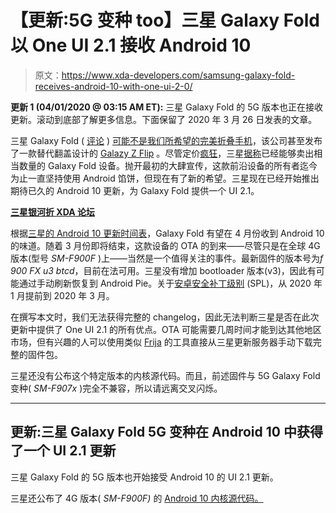 # 【更新:5G 变种 too】三星 Galaxy Fold 以 One UI 2.1 接收 Android 10

> 原文：<https://www.xda-developers.com/samsung-galaxy-fold-receives-android-10-with-one-ui-2-0/>

**更新 1 (04/01/2020 @ 03:15 AM ET):** 三星 Galaxy Fold 的 5G 版本也正在接收更新。滚动到底部了解更多信息。下面保留了 2020 年 3 月 26 日发表的文章。

三星 Galaxy Fold ( [评论](https://www.xda-developers.com/samsung-galaxy-fold-for-a-month/) ) [可能不是我们所希望的完美折叠手机](https://www.xda-developers.com/samsung-galaxy-fold-launch-delays/)，该公司甚至发布了一款替代翻盖设计的 [Galazy Z Flip](https://www.xda-developers.com/samsung-galaxy-z-flip-launch-specs-features-pricing-availability/) 。尽管定价[疯狂](https://www.xda-developers.com/samsung-galaxy-fold-launch-india/)，三星[据称](https://www.xda-developers.com/samsung-galaxy-fold-1-million-units/)已经能够卖出相当数量的 Galaxy Fold 设备。抛开最初的大肆宣传，这款前沿设备的所有者迄今为止一直坚持使用 Android 馅饼，但现在有了新的希望。三星现在已经开始推出期待已久的 Android 10 更新，为 Galaxy Fold 提供一个 UI 2.1。

**[三星银河折 XDA 论坛](https://forum.xda-developers.com/galaxy-fold)**

根据[三星的 Android 10 更新时间表](https://www.xda-developers.com/samsung-reveals-one-ui-2-0-android-10-update-schedule-galaxy-smartphones/)，Galaxy Fold 有望在 4 月份收到 Android 10 的味道。随着 3 月份即将结束，这款设备的 OTA 的到来——尽管只是在全球 4G 版本(型号 *SM-F900F* )上——当然是一个值得关注的事件。最新固件的版本号为*f 900 FX u3 btcd*，目前在法可用。三星没有增加 bootloader 版本(v3)，因此有可能通过手动刷新恢复到 Android Pie。关于[安卓安全补丁级别](https://www.xda-developers.com/samsung-promises-galaxy-fold-a50-monthly-security-updates/) (SPL)，从 2020 年 1 月提前到 2020 年 3 月。

在撰写本文时，我们无法获得完整的 changelog，因此无法判断三星是否在此次更新中提供了 One UI 2.1 的所有优点。OTA 可能需要几周时间才能到达其他地区市场，但有兴趣的人可以使用类似 [Frija](https://forum.xda-developers.com/s10-plus/how-to/tool-frija-samsung-firmware-downloader-t3910594) 的工具直接从三星更新服务器手动下载完整的固件包。

三星还没有公布这个特定版本的内核源代码。而且，前述固件与 5G Galaxy Fold 变种( *SM-F907x* )完全不兼容，所以请远离交叉闪烁。

* * *

## 更新:三星 Galaxy Fold 5G 变种在 Android 10 中获得了一个 UI 2.1 更新

三星 Galaxy Fold 的 5G 版本也开始接受 Android 10 的 UI 2.1 更新。

三星还公布了 4G 版本( *SM-F900F)* 的 [Android 10 内核源代码。](https://opensource.samsung.com/uploadList)